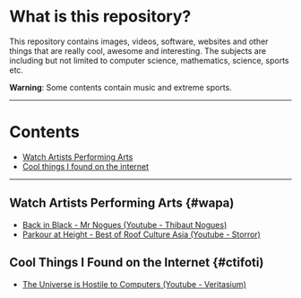 
# What is this repository?

This repository contains images, videos, software, websites and other things that are really cool, awesome and interesting. The subjects are including but not limited to computer science, mathematics, science, sports etc.

**Warning**: Some contents contain music and extreme sports.

***

# Contents 

- [Watch Artists Performing Arts](#watch-artists-performing-arts)
- [Cool things I found on the internet](#ctifoti)
 
***

## Watch Artists Performing Arts {#wapa)

- [Back in Black - Mr Nogues (Youtube - Thibaut Nogues)](https://www.youtube.com/watch?v=tjGPcFmks70)
- [Parkour at Height - Best of Roof Culture Asia (Youtube - Storror)](https://www.youtube.com/watch?v=QHqAVaQqQWQ)

## Cool Things I Found on the Internet {#ctifoti)

- [The Universe is Hostile to Computers (Youtube - Veritasium)](https://www.youtube.com/watch?v=cUzklzVXJwo)

